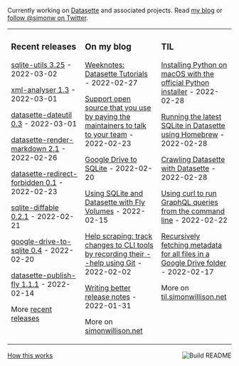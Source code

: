 Currently working on [Datasette](https://datasette.io/) and associated projects. Read [my blog](https://simonwillison.net/) or [follow @simonw on Twitter](https://twitter.com/simonw).

<table><tr><td valign="top" width="33%">

### Recent releases
<!-- recent_releases starts -->
[sqlite-utils 3.25](https://github.com/simonw/sqlite-utils/releases/tag/3.25) - 2022-03-02

[xml-analyser 1.3](https://github.com/simonw/xml-analyser/releases/tag/1.3) - 2022-03-01

[datasette-dateutil 0.3](https://github.com/simonw/datasette-dateutil/releases/tag/0.3) - 2022-03-01

[datasette-render-markdown 2.1](https://github.com/simonw/datasette-render-markdown/releases/tag/2.1) - 2022-02-26

[datasette-redirect-forbidden 0.1](https://github.com/simonw/datasette-redirect-forbidden/releases/tag/0.1) - 2022-02-23

[sqlite-diffable 0.2.1](https://github.com/simonw/sqlite-diffable/releases/tag/0.2.1) - 2022-02-21

[google-drive-to-sqlite 0.4](https://github.com/simonw/google-drive-to-sqlite/releases/tag/0.4) - 2022-02-20

[datasette-publish-fly 1.1.1](https://github.com/simonw/datasette-publish-fly/releases/tag/1.1.1) - 2022-02-14
<!-- recent_releases ends -->
More [recent releases](https://github.com/simonw/simonw/blob/main/releases.md)
</td><td valign="top" width="34%">

### On my blog
<!-- blog starts -->
[Weeknotes: Datasette Tutorials](http://simonwillison.net/2022/Feb/27/datasette-tutorials/) - 2022-02-27

[Support open source that you use by paying the maintainers to talk to your team](http://simonwillison.net/2022/Feb/23/support-open-source/) - 2022-02-23

[Google Drive to SQLite](http://simonwillison.net/2022/Feb/20/google-drive-to-sqlite/) - 2022-02-20

[Using SQLite and Datasette with Fly Volumes](http://simonwillison.net/2022/Feb/15/fly-volumes/) - 2022-02-15

[Help scraping: track changes to CLI tools by recording their --help using Git](http://simonwillison.net/2022/Feb/2/help-scraping/) - 2022-02-02

[Writing better release notes](http://simonwillison.net/2022/Jan/31/release-notes/) - 2022-01-31
<!-- blog ends -->
More on [simonwillison.net](https://simonwillison.net/)
</td><td valign="top" width="33%">

### TIL
<!-- tils starts -->
[Installing Python on macOS with the official Python installer](https://til.simonwillison.net/macos/python-installer-macos) - 2022-02-28

[Running the latest SQLite in Datasette using Homebrew](https://til.simonwillison.net/homebrew/latest-sqlite) - 2022-02-28

[Crawling Datasette with Datasette](https://til.simonwillison.net/datasette/crawling-datasette-with-datasette) - 2022-02-28

[Using curl to run GraphQL queries from the command line](https://til.simonwillison.net/graphql/graphql-with-curl) - 2022-02-22

[Recursively fetching metadata for all files in a Google Drive folder](https://til.simonwillison.net/googlecloud/recursive-fetch-google-drive) - 2022-02-17
<!-- tils ends -->
More on [til.simonwillison.net](https://til.simonwillison.net/)
</td></tr></table>

<a href="https://github.com/simonw/simonw/actions"><img src="https://github.com/simonw/simonw/workflows/Build%20README/badge.svg" align="right" alt="Build README"></a> <a href="https://simonwillison.net/2020/Jul/10/self-updating-profile-readme/">How this works</a>
